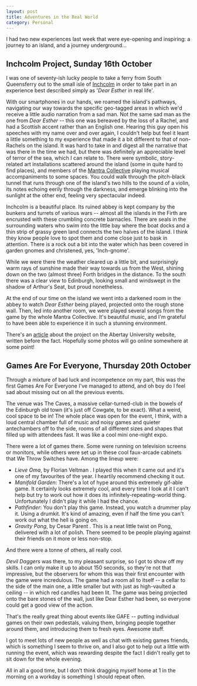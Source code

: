 ```yaml
---
layout: post
title: Adventures in the Real World
category: Personal
---
```


I had two new experiences last week that were eye-opening and inspiring: a journey to an island, and a journey underground...

## Inchcolm Project, Sunday 16th October

I was one of seventy-ish lucky people to take a ferry from South Queensferry out to the small isle of [Inchcolm](https://en.wikipedia.org/wiki/Inchcolm) in order to take part in an experience best described simply as '*Dear Esther* in real life'.

With our smartphones in our hands, we roamed the island's pathways, navigating our way towards the specific geo-tagged areas in which we'd receive a little audio narration from a sad man. Not the same sad man as the one from *Dear Esther* -- this one was bereaved by the loss of a Rachel, and had a Scottish accent rather than an English one. Hearing this guy open his speeches with my name over and over again, I couldn't help but feel it leant a little something to my experience that made it a bit different to that of non-Rachels on the island. It was hard to take in and digest all the narrative that was there in the time we had, but there was definitely an appreciable level of terror of the sea, which I can relate to. There were symbolic, story-related art installations scattered around the island (some in quite hard to find places), and members of the [Mantra Collective](https://twitter.com/mantra_sound) playing musical accompaniments to some spaces. You could walk through the pitch-black tunnel that runs through one of the island's two hills to the sound of a violin, its notes echoing eerily through the darkness, and emerge blinking into the sunlight at the other end, feeling very spectacular indeed.

Inchcolm is a beautiful place. Its ruined abbey is kept company by the bunkers and turrets of various wars -- almost all the islands in the Firth are encrusted with these crumbling concrete barnacles. There are seals in the surrounding waters who swim into the little bay where the boat docks and a thin strip of grassy green land connects the two halves of the island. I think they know people love to spot them and come close just to bask in attention. There is a rock out a bit into the water which has been covered in garden gnomes and christened, yes, 'Inch-gnome'.

While we were there the weather cleared up a little bit, and surprisingly warm rays of sunshine made their way towards us from the West, shining down on the two (almost three) Forth bridges in the distance. To the south there was a clear view to Edinburgh, looking small and windswept in the shadow of Arthur's Seat, but proud nonetheless.

At the end of our time on the island we went into a darkened room in the abbey to watch *Dear Esther* being played, projected onto the rough stone wall. Then, led into another room, we were played several songs from the game by the whole Mantra Collective. It's beautiful music, and I'm grateful to have been able to experience it in such a stunning environment.

There's an [article](http://www.abertay.ac.uk/discover/news/news-archive/2016/name,31749,en.html) about the project on the Abertay University website, written before the fact. Hopefully some photos will go online somewhere at some point!

## Games Are For Everyone, Thursday 20th October

Through a mixture of bad luck and incompetence on my part, this was the first Games Are For Everyone I've managed to attend, and oh boy do I feel sad about missing out on all the previous events.

The venue was The Caves, a massive cellar-turned-club in the bowels of the Edinburgh old town (it's just off Cowgate, to be exact). What a weird, cool space to be in! The whole place was open for the event, I think, with a loud central chamber full of music and noisy games and quieter antechambers off to the side, rooms of all different sizes and shapes that filled up with attendees fast. It was like a cool mini one-night expo.

There were a lot of games there. Some were running on television screens or monitors, while others were set up in these cool faux-arcade cabinets that We Throw Switches have. Among the lineup were:

<add links>

- *Lieve Oma*, by Florian Veltman <check>. I played this when it came out and it's one of my favourites of the year. I heartily recommend checking it out.
- *Manifold Garden*: There's a lot of hype around this extremely gif-able game. It certainly looks extremely cool, and every time I look at it I can't help but try to work out how it does its infinitely-repeating-world thing. Unfortunately I didn't play it while I had the chance.
- *Pathfinder*: You don't play this game. Instead, you watch a drummer play it. Using a drumkit. It's kind of amazing, even if half the time you can't work out what the hell is going on.
- *Gravity Pong*, by Cesar Parent <check sp>. This is a neat little twist on Pong, delivered with a lot of polish. There seemed to be people playing against their friends on it more or less non-stop.

And there were a tonne of others, all really cool.

*Devil Daggers* was there, to my pleasant surprise, so I got to show off my skills. I can only make it up to about 150 seconds, so they're not that impressive, but the observers for whom this was their first encounter with the game were incredulous. The game had a room all to itself -- a cellar to the side of the main one, a little smaller but with just as high-vaulted a ceiling -- in which red candles had been lit. The game was being projected onto the bare stones of the wall, just like Dear Esther had been, so everyone could get a good view of the action.

That's the really great thing about events like GAFE -- putting individual games on their own pedestals, valuing them, bringing people together around them, and introducing them to fresh eyes. Awesome stuff.

I got to meet lots of new people as well as chat with existing games friends, which is something I seem to thrive on, and I also got to help out a little with running the event, which was rewarding despite the fact I didn't really get to sit down for the whole evening.

All in all a good time, but I don't think dragging myself home at 1 in the morning on a workday is something I should repeat often.

